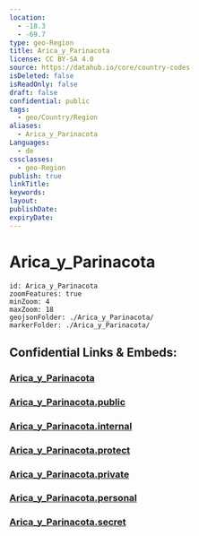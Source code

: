 ```yaml
---
location:
  - -18.3
  - -69.7
type: geo-Region
title: Arica_y_Parinacota
license: CC BY-SA 4.0
source: https://datahub.io/core/country-codes
isDeleted: false
isReadOnly: false
draft: false
confidential: public
tags:
  - geo/Country/Region
aliases:
  - Arica_y_Parinacota
Languages:
  - de
cssclasses:
  - geo-Region
publish: true
linkTitle:
keywords:
layout:
publishDate:
expiryDate:
---
```


# Arica_y_Parinacota

```leaflet
id: Arica_y_Parinacota
zoomFeatures: true 
minZoom: 4 
maxZoom: 18
geojsonFolder: ./Arica_y_Parinacota/
markerFolder: ./Arica_y_Parinacota/
```


## Confidential Links & Embeds: 

### [Arica_y_Parinacota](/_Standards/Earth/Continent/America~South/Chile/regions~Chile/Arica_y_Parinacota.md) 

### [Arica_y_Parinacota.public](/_public/Earth/Continent/America~South/Chile/regions~Chile/Arica_y_Parinacota.public.md) 

### [Arica_y_Parinacota.internal](/_internal/Earth/Continent/America~South/Chile/regions~Chile/Arica_y_Parinacota.internal.md) 

### [Arica_y_Parinacota.protect](/_protect/Earth/Continent/America~South/Chile/regions~Chile/Arica_y_Parinacota.protect.md) 

### [Arica_y_Parinacota.private](/_private/Earth/Continent/America~South/Chile/regions~Chile/Arica_y_Parinacota.private.md) 

### [Arica_y_Parinacota.personal](/_personal/Earth/Continent/America~South/Chile/regions~Chile/Arica_y_Parinacota.personal.md) 

### [Arica_y_Parinacota.secret](/_secret/Earth/Continent/America~South/Chile/regions~Chile/Arica_y_Parinacota.secret.md)

